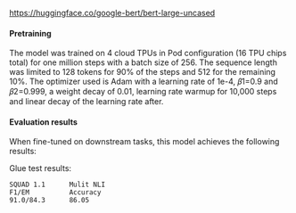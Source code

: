 https://huggingface.co/google-bert/bert-large-uncased

#### Pretraining

The model was trained on 4 cloud TPUs in Pod configuration (16 TPU chips total) for one million steps with a batch size of 256. The sequence length was limited to 128 tokens for 90% of the steps and 512 for the remaining 10%. The optimizer used is Adam with a learning rate of 1e-4, 𝛽1=0.9 and 𝛽2=0.999, a weight decay of 0.01, learning rate warmup for 10,000 steps and linear decay of the learning rate after.

#### Evaluation results
When fine-tuned on downstream tasks, this model achieves the following results:

Glue test results:

    SQUAD 1.1      Mulit NLI
    F1/EM          Accuracy
	91.0/84.3	   86.05